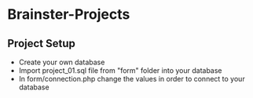 # Brainster-Projects

## Project Setup
 - Create your own database
 - Import project_01.sql file from "form" folder into your database
 - In form/connection.php change the values in order to connect to your database

  
  
